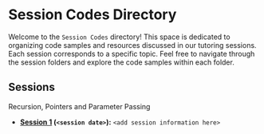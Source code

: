 # Session Codes Directory

Welcome to the `Session Codes` directory! This space is dedicated to organizing code samples and resources discussed in our tutoring sessions. Each session corresponds to a specific topic. Feel free to navigate through the session folders and explore the code samples within each folder.

## Sessions
Recursion, Pointers and Parameter Passing
- **[Session 1](https://github.com/Yves242/ptm-for-ngvalentino/tree/main/codes/Session%201%3A%20Recursion%2C%20Pointers%20and%20Parameter%20Passing) (`<session date>`):** `<add session information here>`
